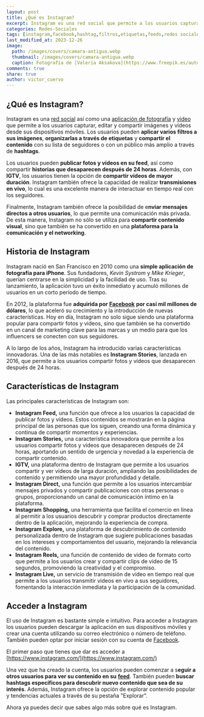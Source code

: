 ```yaml
---
layout: post
title: ¿Qué es Instagram?
excerpt: Instagram es una red social que permite a los usuarios capturar, editar y compartir imágenes y vídeos, facilitando la comunicación y el networking.
categories: Redes-Sociales
tags: [instagram,facebook,hashtag,filtros,etiquetas,feeds,redes sociales]
last_modified_at: 2023-12-26
image:
  path: /images/covers/camara-antigua.webp
  thumbnail: /images/covers/camara-antigua.webp
  caption: Fotografía de [Valeria Aksakova](https://www.freepik.es/autor/valeria-aksakova)
comments: true
share: true
author: victor_cuervo
---
```


## ¿Qué es Instagram?


Instagram es una [red social](https://www.ayudaenlaweb.com/redes-sociales/que-es-una-red-social/) así como una [aplicación de fotografía](https://www.ayudaenlaweb.com/fotografia/) y [vídeo](https://www.ayudaenlaweb.com/gestores-videos/) que permite a los usuarios capturar, editar y compartir imágenes y vídeos desde sus dispositivos móviles. Los usuarios pueden **aplicar varios filtros a sus imágenes**, **organizarlas a través de etiquetas** y **compartir el contenido** con su lista de seguidores o con un público más amplio a través de **hashtags**.


Los usuarios pueden **publicar fotos y vídeos en su feed**, así como compartir **historias que desaparecen después de 24 horas**. Además, con **IGTV**, los usuarios tienen la opción de **compartir vídeos de mayor duración**. Instagram también ofrece la capacidad de realizar **transmisiones en vivo**, lo cual es una excelente manera de interactuar en tiempo real con los seguidores.


Finalmente, Instagram también ofrece la posibilidad de e**nviar mensajes directos a otros usuarios**, lo que permite una comunicación más privada. De esta manera, Instagram no sólo se utiliza para **compartir contenido visual**, sino que también se ha convertido en una **plataforma para la comunicación y el networking**.


## Historia de Instagram


Instagram nació en San Francisco en 2010 como una **simple aplicación de fotografía para iPhone**. Sus fundadores, _Kevin Systrom_ y _Mike Krieger_, querían centrarse en la simplicidad y la facilidad de uso. Tras su lanzamiento, la aplicación tuvo un éxito inmediato y acumuló millones de usuarios en un corto período de tiempo.


En 2012, la plataforma fue **adquirida por** [**Facebook**](https://www.ayudaenlaweb.com/redes-sociales/que-es-facebook/) **por casi mil millones de dólares**, lo que aceleró su crecimiento y la introducción de nuevas características. Hoy en día, Instagram no solo sigue siendo una plataforma popular para compartir fotos y videos, sino que también se ha convertido en un canal de marketing clave para las marcas y un medio para que los influencers se conecten con sus seguidores.


A lo largo de los años, Instagram ha introducido varias características innovadoras. Una de las más notables es **Instagram Stories**, lanzada en 2016, que permite a los usuarios compartir fotos y vídeos que desaparecen después de 24 horas.


## Características de Instagram


Las principales características de Instagram son:

- **Instagram Feed,** una función que ofrece a los usuarios la capacidad de publicar fotos y vídeos. Estos contenidos se mostrarán en la página principal de las personas que los siguen, creando una forma dinámica y continua de compartir momentos y experiencias.
- **Instagram Stories,** una característica innovadora que permite a los usuarios compartir fotos y vídeos que desaparecen después de 24 horas, aportando un sentido de urgencia y novedad a la experiencia de compartir contenido.
- **IGTV,** una plataforma dentro de Instagram que permite a los usuarios compartir y ver vídeos de larga duración, ampliando las posibilidades de contenido y permitiendo una mayor profundidad y detalle.
- **Instagram Direct,** una función que permite a los usuarios intercambiar mensajes privados y compartir publicaciones con otras personas o grupos, proporcionando un canal de comunicación íntimo en la plataforma.
- **Instagram Shopping,** una herramienta que facilita el comercio en línea al permitir a los usuarios descubrir y comprar productos directamente dentro de la aplicación, mejorando la experiencia de compra.
- **Instagram Explore,** una plataforma de descubrimiento de contenido personalizada dentro de Instagram que sugiere publicaciones basadas en los intereses y comportamientos del usuario, mejorando la relevancia del contenido.
- **Instagram Reels,** una función de contenido de video de formato corto que permite a los usuarios crear y compartir clips de video de 15 segundos, promoviendo la creatividad y el compromiso.
- **Instagram Live,** un servicio de transmisión de video en tiempo real que permite a los usuarios transmitir videos en vivo a sus seguidores, fomentando la interacción inmediata y la participación de la comunidad.

## Acceder a Instagram


El uso de Instagram es bastante simple e intuitivo. Para acceder a Instagram los usuarios pueden descargar la aplicación en sus dispositivos móviles y crear una cuenta utilizando su correo electrónico o número de teléfono. También pueden optar por iniciar sesión con su cuenta de [Facebook](https://www.ayudaenlaweb.com/redes-sociales/que-es-facebook/).


El primer paso que tienes que dar es acceder a [https://www.instagram.com/](https://www.instagram.com/)


Una vez que ha creado la cuenta, los usuarios pueden comenzar a s**eguir a otros usuarios para ver su contenido en su** [**feed**](https://www.ayudaenlaweb.com/internet-basico/que-son-los-feed/). También pueden **buscar hashtags específicos para descubrir nuevo contenido que sea de su interés**. Además, Instagram ofrece la opción de explorar contenido popular y tendencias actuales a través de su pestaña "Explorar".


Ahora ya puedes decir que sabes algo más sobre qué es Instagram.

